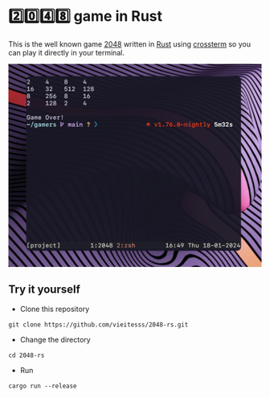 # :two::zero::four::eight: game in Rust

This is the well known game [2048](https://en.wikipedia.org/wiki/2048_(video_game)) written in [Rust](https://www.rust-lang.org) using [crossterm](https://docs.rs/crossterm/latest/crossterm/) so you can play it directly in your terminal.

![Game screen shot](./assets/game.jpeg)

## Try it yourself

- Clone this repository
```shell
git clone https://github.com/vieitesss/2048-rs.git
```
- Change the directory
```shell
cd 2048-rs
```
- Run
```shell
cargo run --release
```
